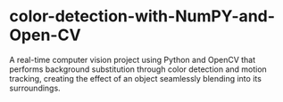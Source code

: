 # color-detection-with-NumPY-and-Open-CV
A real-time computer vision project using Python and OpenCV that performs background substitution through color detection and motion tracking, creating the effect of an object seamlessly blending into its surroundings.
